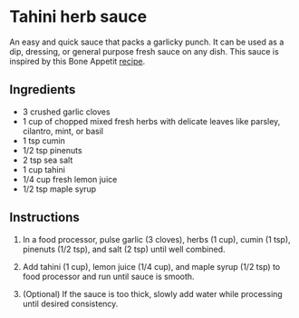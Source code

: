 # Tahini herb sauce

An easy and quick sauce that packs a garlicky punch. It can be used as a dip, dressing, or general purpose fresh sauce on any dish. This sauce is inspired by this Bone Appetit [recipe](https://www.bonappetit.com/recipe/spiced-green-tahini-sauce).


## Ingredients

- 3 crushed garlic cloves
- 1 cup of chopped mixed fresh herbs with delicate leaves like parsley, cilantro, mint, or basil
- 1 tsp cumin
- 1/2 tsp pinenuts
- 2 tsp sea salt
- 1 cup tahini
- 1/4 cup fresh lemon juice
- 1/2 tsp maple syrup


## Instructions

1. In a food processor, pulse garlic (3 cloves), herbs (1 cup), cumin (1 tsp), pinenuts (1/2 tsp), and salt (2 tsp) until well combined.

2. Add tahini (1 cup), lemon juice (1/4 cup), and maple syrup (1/2 tsp) to food processor and run until sauce is smooth.

3. (Optional) If the sauce is too thick, slowly add water while processing until desired consistency.
